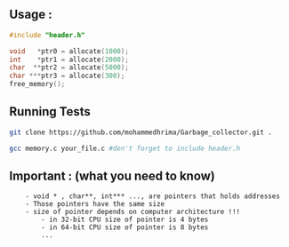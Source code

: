 ## Usage :
```c
#include "header.h"

void   *ptr0 = allocate(1000);
int    *ptr1 = allocate(2000);
char  **ptr2 = allocate(5000);
char ***ptr3 = allocate(300);
free_memory();
```

## Running Tests
```bash
git clone https://github.com/mohammedhrima/Garbage_collector.git .
```
```bash
gcc memory.c your_file.c #don't forget to include header.h
```

## Important : (what you need to know)
```
    - void * , char**, int*** ..., are pointers that holds addresses
    - Those pointers have the same size
    - size of pointer depends on computer architecture !!!
        - in 32-bit CPU size of pointer is 4 bytes
        - in 64-bit CPU size of pointer is 8 bytes
        ...
```